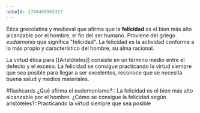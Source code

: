```yaml
---
noteId: 1748468965317
---
```


Ética grecolatina y medieval que afirma que la **felicidad** es el bien más alto alcanzable por el hombre, el fin del ser humano. Proviene del griego *eudaimonía* que significa "felicidad". La felicidad es la actividad conforme a lo más propio y característico del hombre, su alma racional.

La virtud ética para [[Aristóteles]] consiste en un término medio entre el defecto y el exceso. La felicidad se consigue practicando la virtud siempre que sea posible para llegar a ser excelentes, reconoce que se necesita buena salud y medios materiales.



#flashcards 
¿Qué afirma el eudemonismo?:: La felicidad es el bien más alto alcanzable por el hombre.
¿Cómo se consigue la felicidad según aristóteles?::Practicando la virtud siempre que sea posible